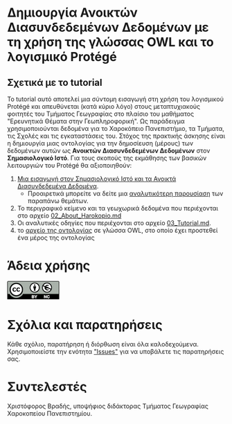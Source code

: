 # Δημιουργία Ανοικτών Διασυνδεδεμένων Δεδομένων με τη χρήση της γλώσσας OWL και το λογισμικό Protégé

## Σχετικά με το tutorial 
Το tutorial αυτό αποτελεί μια σύντομη εισαγωγή στη χρήση του λογισμικού Protégé και απευθύνεται (κατά κύριο λόγο) στους μεταπτυχιακούς φοιτητές του Τμήματος Γεωγραφίας στο πλαίσιο του μαθήματος "Ερευνητικά Θέματα στην Γεωπληροφορική". Ως παράδειγμα χρησιμοποιούνται δεδομένα για το Χαροκόπειο Πανεπιστήμιο, τα Τμήματα, τις Σχολές και τις εγκαταστάσεις του. Στόχος της πρακτικής άσκησης είναι η δημιουργία μιας οντολογίας για την δημοσίευση (μέρους) των δεδομένων αυτών ως **Ανοικτών Διασυνδεδεμένων Δεδομένων** στον **Σημασιολογικό Ιστό**.  Για τους σκοπούς της εκμάθησης των βασικών λειτουργιών του Protégé θα αξιοποιηθούν:

1. [Μια εισαγωγή στον Σημασιολογικό Ιστό και τα Ανοικτά Διασυνδεδεμένα Δεδομένα](01_Εισαγωγή.md). 
    - Προαιρετικά μπορείτε να δείτε μια [αναλυτικότερη παρουσίαση](2023-03_Παρουσίαση_ΠΜΣ_Διασυνδεδεμένα_Δεδομένα_Σημασιολογικός_Ιστός.pdf) των παραπάνω θεμάτων.
2. Το περιγραφικό κείμενο και τα γεωχωρικά δεδομένα που περιέχονται στο αρχείο [02_About_Harokopio.md](02_About_Harokopio.md)
3. Οι αναλυτικές οδηγίες που περιέχονται στο αρχείο [03_Tutorial.md](03_Tutorial.md).
4. το [αρχείο της οντολογίας](04_HUA_Ontology.owl) σε γλώσσα OWL, στο οποίο έχει προστεθεί ένα μέρος της οντολογίας

# Άδεια χρήσης

[![Attribution-NonCommercial 4.0 International (CC BY-NC 4.0)](images/by-nc.eu.png)](https://creativecommons.org/licenses/by-nc/4.0/)

# Σχόλια και παρατηρήσεις

Κάθε σχόλιο, παρατήρηση ή διόρθωση είναι όλα καλοδεχούμενα. Χρησιμοποιείστε την ενότητα ["Issues"](https://github.com/c-vradis/protege_tutorial/issues) για να υποβάλετε τις παρατηρήσεις σας. 

# Συντελεστές

Χριστόφορος Βραδής, υποψήφιος διδάκτορας Τμήματος Γεωγραφίας Χαροκοπείου Πανεπιστημίου.